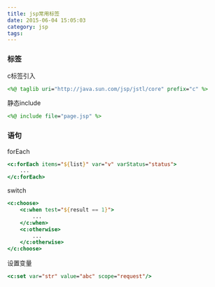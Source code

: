 ```yaml
---
title: jsp常用标签
date: 2015-06-04 15:05:03
category: jsp
tags:
---
```

### 标签

c标签引入

``` jsp
<%@ taglib uri="http://java.sun.com/jsp/jstl/core" prefix="c" %>
```

<!-- more -->

静态include

``` jsp
<%@ include file="page.jsp" %>
```

### 语句

forEach

``` jsp
<c:forEach items="${list}" var="v" varStatus="status">
    ...
</c:forEach>
```

switch

``` jsp
<c:choose>
    <c:when test="${result == 1}">
        ...
    </c:when>
    <c:otherwise>
        ...
    </c:otherwise>
</c:choose>
```

设置变量

``` jsp
<c:set var="str" value="abc" scope="request"/>
```

